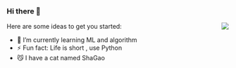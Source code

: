 ### Hi there 👋

<img align="right" src="https://github-readme-stats.vercel.app/api?username=eddielin1123&show_icons=true&icon_color=CE1D2D&text_color=718096&bg_color=ffffff&hide_title=true" />

Here are some ideas to get you started:

- 🌱 I’m currently learning ML and algorithm
- ⚡ Fun fact: Life is short , use Python
- 😼 I have a cat named ShaGao
